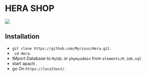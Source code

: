 <h1>HERA SHOP </h1>
<img 
src="https://firebasestorage.googleapis.com/v0/b/bessa-template.appspot.com/o/image_2022-12-13_190620777.png?alt=media&token=a7c20388-911d-4003-9270-728b64676be6" 
/>


## Installation
* ``git clone https://github.com/Myriuss/Hera.git``.
* `` cd Hera``.
* IMport Database to ``MySQL`` or ``phpmyadmin`` from 
``elements/H_imb.sql`` 
* start apach .
* go On ``https://localhost/``.
